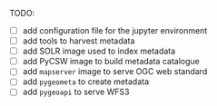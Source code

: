 TODO:
* [ ] add configuration file for the jupyter environment
* [ ] add tools to harvest metadata
* [ ] add SOLR image used to index metadata
* [ ] add PyCSW image to build metadata catalogue
* [ ] add `mapserver` image to serve OGC web standard
* [ ] add `pygeometa` to create metadata
* [ ] add `pygeoapi` to serve WFS3  
